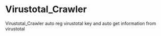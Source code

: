 # Virustotal_Crawler
Virustotal_Crawler
auto reg virustotal key and auto get information from virustotal
